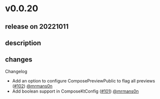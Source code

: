 # v0.0.20

## release on 20221011

## description

## changes

Changelog

* Add an option to configure ComposePreviewPublic to flag all previews (<a class="issue-link js-issue-link" data-error-text="Failed to load title" data-id="1404907347" data-permission-text="Title is private" data-url="https://github.com/twitter/compose-rules/issues/102" data-hovercard-type="pull_request" data-hovercard-url="/twitter/compose-rules/pull/102/hovercard" href="https://github.com/twitter/compose-rules/pull/102">#102</a>) <a class="user-mention notranslate" data-hovercard-type="user" data-hovercard-url="/users/mrmans0n/hovercard" data-octo-click="hovercard-link-click" data-octo-dimensions="link_type:self" href="https://github.com/mrmans0n">@mrmans0n</a>
* Add boolean support in ComposeKtConfig (<a class="issue-link js-issue-link" data-error-text="Failed to load title" data-id="1404435291" data-permission-text="Title is private" data-url="https://github.com/twitter/compose-rules/issues/101" data-hovercard-type="pull_request" data-hovercard-url="/twitter/compose-rules/pull/101/hovercard" href="https://github.com/twitter/compose-rules/pull/101">#101</a>) <a class="user-mention notranslate" data-hovercard-type="user" data-hovercard-url="/users/mrmans0n/hovercard" data-octo-click="hovercard-link-click" data-octo-dimensions="link_type:self" href="https://github.com/mrmans0n">@mrmans0n</a>

